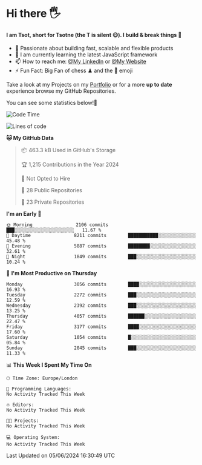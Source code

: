 # Hi there :raised_hand_with_fingers_splayed:
#### I am Tsot, short for Tsotne (the T is silent :wink:). I build & break things :space_invader:
- :telescope: Passionate about building fast, scalable and flexible products
- :seedling: I am currently learning the latest JavaScript framework 
- :mailbox: How to reach me: [@My LinkedIn](https://www.linkedin.com/in/tsotne-gvadzabia/) or [@My Website](https://tsotne.co.uk/contact)
- :zap: Fun Fact: Big Fan of chess ♟ and the 👾 emoji

Take a look at my Projects on my [Portfolio](https://tsotne.co.uk/) or for a more **up to date** experience browse my GitHub Repositories.

You can see some statistics below!:space_invader:
<!--START_SECTION:waka-->
![Code Time](http://img.shields.io/badge/Code%20Time-761%20hrs%202%20mins-blue)

![Lines of code](https://img.shields.io/badge/From%20Hello%20World%20I%27ve%20Written-6.3%20million%20lines%20of%20code-blue)

**🐱 My GitHub Data** 

> 📦 463.3 kB Used in GitHub's Storage 
 > 
> 🏆 1,215 Contributions in the Year 2024
 > 
> 🚫 Not Opted to Hire
 > 
> 📜 28 Public Repositories 
 > 
> 🔑 23 Private Repositories 
 > 
**I'm an Early 🐤** 

```text
🌞 Morning                2106 commits        ███░░░░░░░░░░░░░░░░░░░░░░   11.67 % 
🌆 Daytime                8211 commits        ███████████░░░░░░░░░░░░░░   45.48 % 
🌃 Evening                5887 commits        ████████░░░░░░░░░░░░░░░░░   32.61 % 
🌙 Night                  1849 commits        ███░░░░░░░░░░░░░░░░░░░░░░   10.24 % 
```
📅 **I'm Most Productive on Thursday** 

```text
Monday                   3056 commits        ████░░░░░░░░░░░░░░░░░░░░░   16.93 % 
Tuesday                  2272 commits        ███░░░░░░░░░░░░░░░░░░░░░░   12.59 % 
Wednesday                2392 commits        ███░░░░░░░░░░░░░░░░░░░░░░   13.25 % 
Thursday                 4057 commits        ██████░░░░░░░░░░░░░░░░░░░   22.47 % 
Friday                   3177 commits        ████░░░░░░░░░░░░░░░░░░░░░   17.60 % 
Saturday                 1054 commits        █░░░░░░░░░░░░░░░░░░░░░░░░   05.84 % 
Sunday                   2045 commits        ███░░░░░░░░░░░░░░░░░░░░░░   11.33 % 
```


📊 **This Week I Spent My Time On** 

```text
🕑︎ Time Zone: Europe/London

💬 Programming Languages: 
No Activity Tracked This Week

🔥 Editors: 
No Activity Tracked This Week

🐱‍💻 Projects: 
No Activity Tracked This Week

💻 Operating System: 
No Activity Tracked This Week
```


 Last Updated on 05/06/2024 16:30:49 UTC
<!--END_SECTION:waka-->
